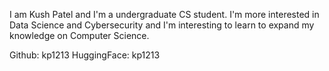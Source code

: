 I am Kush Patel and I'm a undergraduate CS student. I'm more interested in Data Science and Cybersecurity and I'm interesting to learn to expand my knowledge on Computer Science.

Github: kp1213
HuggingFace: kp1213
